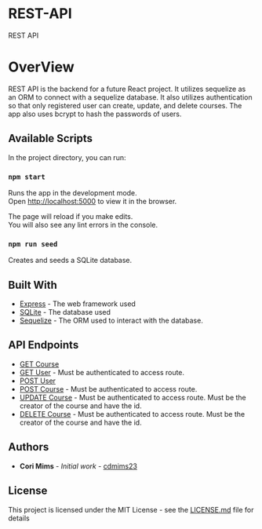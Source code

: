 # REST-API
 REST API

# OverView
REST API is the backend for a future React project. It utilizes sequelize as an ORM to connect with a sequelize database. It also utilizes authentication so that only registered user can create, update, and delete courses. The app also uses bcrypt to hash the passwords of users.

## Available Scripts

In the project directory, you can run:

### `npm start`

Runs the app in the development mode.<br />
Open [http://localhost:5000](http://localhost:5000) to view it in the browser.

The page will reload if you make edits.<br />
You will also see any lint errors in the console.

### `npm run seed`

Creates and seeds a SQLite database.<br />

## Built With

* [Express](http://expressjs.com/) - The web framework used
* [SQLite](https://www.sqlite.org/index.html) - The database used
* [Sequelize](https://pugjs.org/api/getting-started.html) - The ORM  used to interact with the database.


## API Endpoints
* [GET Course](https://cori-course-api.herokuapp.com/api/v1/courses/)
* [GET User](https://cori-course-api.herokuapp.com/api/v1/users/) - Must be authenticated to access route.
* [POST User](https://cori-course-api.herokuapp.com/api/v1/users/)
* [POST Course](https://cori-course-api.herokuapp.com/api/v1/courses/) - Must be authenticated to access route.
* [UPDATE Course](https://cori-course-api.herokuapp.com/api/v1/courses/:id) - Must be authenticated to access route. Must be the creator of the course and have the id.
* [DELETE Course](https://cori-course-api.herokuapp.com/api/v1/courses/:id) - Must be authenticated to access route. Must be the creator of the course and have the id.

## Authors

* **Cori Mims** - *Initial work* - [cdmims23](https://github.com/cdmims23)

## License

This project is licensed under the MIT License - see the [LICENSE.md](LICENSE.md) file for details
